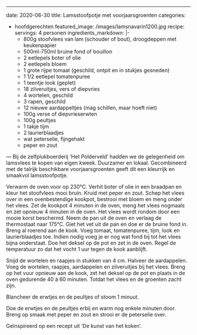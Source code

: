 ---
date: 2020-06-30
title: Lamsstoofpotje met voorjaarsgroenten
categories:
  - hoofdgerechten
featured_image: /images/lamsnavarin1200.jpg
recipe:
  servings: 4 personen
  ingredients_markdown: |-
    * 800g stoofvlees van lam (schouder of bout), droogdeppen met keukenpapier
    * 500ml-750ml bruine fond of bouillon
    * 2 eetlepels boter of olie
    * 2 eetlepels bloem
    * 1 grote rijpe tomaat (geschild, ontpit en in stukjes gesneden)
    * 1 1/2 eetlepel tomatenpuree
    * 1 teentje look (geplet)
    * 18 zilveruitjes, vers of diepvries
    * 4 wortelen, geschild
    * 3 rapen, geschild
    * 12 nieuwe aardappeltjes (mag schillen, maar hoeft niet)
    * 100g verse of diepvrieserwten
    * 100g peultjes
    * 1 takje tijm
    * 2 laurierblaadjes
    * wat peterselie, fijngehakt
    * peper en zout
     
—
Bij de zelfplukboerderij ‘Het Polderveld’ hadden we de gelegenheid om lamsvlees te kopen van eigen kweek. Duurzamer en lokaal.
Gecombineerd met de talrijk beschikbare voorjaarsgroenten geeft dit een kleurrijk en smaakvol lamsstoofpotje.


<!--more-->

Verwarm de oven voor op 230°C.
Verhit boter of olie in een braadpan en kleur het stoofvlees mooi bruin.
Kruid met peper en zout.
Schep het vlees over in een ovenbestendige kookpot, bestrooi met bloem en meng onder het vlees.
Zet de kookpot 4 minuten in de oven, meng het vlees nogmaals en zet opnieuw 4 minuten in de oven. Het vlees wordt rondom door een mooie korst beschermd.
Neem de pan uit de oven en verlaag de thermostaat naar 175°C.
Giet het vet uit de pan en doe er de bruine fond in.
Breng al roerend aan de kook. Voeg tomaat, tomatenpuree, tijm, look en laurierblaadjes toe.
Indien nodig voeg je er nog wat fond bij tot het vlees bijna onderstaat.
Doe het deksel op de pot en zet in de oven.
Regel de temperatuur zo dat het vocht 1 uur tegen de kook aanblijft.

Snijd de wortelen en raapjes in stukken van 4 cm.
Halveer de aardappelen.
Voeg de wortelen, raapjes, aardappelen en zilveruitjes bij het vlees. Breng op het vuur opnieuw aan de kook, zet het deksel op de pot en plaats in de oven gedurende 40 à 60 minuten. Totdat het vlees en de groenten zacht zijn.
 
Blancheer de erwtjes en de peultjes of stoom 1 minuut.

Doe de erwtjes en de peultjes erbij en warm nog enkele minuten door.
Breng op smaak met peper en  zout en strooi er de peterselie over. 


Geïnspireerd op een recept uit ‘De kunst van het koken’.


